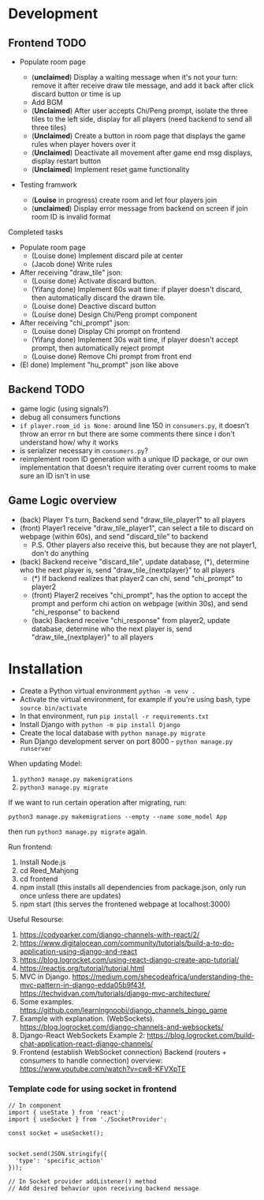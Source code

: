 # Development

## Frontend TODO

- Populate room page
  - (**unclaimed**) Display a waiting message when it's not your turn: remove it after receive draw tile message, and add it back after click discard button or time is up
  - Add BGM
  - (**Unclaimed**) After user accepts Chi/Peng prompt, isolate the three tiles to the left side, display for all players (need backend to send all three tiles)
  - (**Unclaimed**) Create a button in room page that displays the game rules when player hovers over it
  - (**Unclaimed**) Deactivate all movement after game end msg displays, display restart button
  - (**Unclaimed**) Implement reset game functionality

- Testing framwork
  - (**Louise** in progress) create room and let four players join
  - (**unclaimed**) Display error message from backend on screen if join room ID is invalid format

Completed tasks

- Populate room page
  - (Louise done) Implement discard pile at center
  - (Jacob done) Write rules
- After receiving "draw_tile" json:  
    - (Louise done) Activate discard button. 
    - (Yifang done) Implement 60s wait time: if player doesn't discard, then automatically discard the drawn tile. 
    - (Louise done) Deactive discard button 
  -  (Louise done) Design Chi/Peng prompt component
- After receiving "chi_prompt" json:
    - (Louise done) Display Chi prompt on frontend
    - (Yifang done) Implement 30s wait time, if player doesn't accept prompt, then automatically reject prompt
    - (Louise done) Remove Chi prompt from front end
- (El done) Implement "hu_prompt" json like above


## Backend TODO
- game logic (using signals?)
- debug all consumers functions
- `if player.room_id is None:` around line 150 in `consumers.py`, it doesn't throw an error rn but there are some comments there since i don't understand how/ why it works
- is serializer necessary in `consumers.py`?
- reimplement room ID generation with a unique ID package, or our own implementation that doesn't require iterating over current rooms to make sure an ID isn't in use

## Game Logic overview 
- (back) Player 1's turn, Backend send "draw_tile_player1" to all players
- (front) Player1 receive "draw_tile_player1", can select a tile to discard on webpage (within 60s), and send "discard_tile" to backend
  - P.S. Other players also receive this, but because they are not player1, don't do anything
- (back) Backend receive "discard_tile", update database, (*), determine who the next player is, send "draw_tile_{nextplayer}" to all players
  - (*) If backend realizes that player2 can chi, send "chi_prompt" to player2
  - (front) Player2 receives "chi_prompt", has the option to accept the prompt and perform chi action on webpage (within 30s), and send "chi_response" to backend
  - (back) Backend receive "chi_response" from player2, update database, determine who the next player is, send "draw_tile_{nextplayer}" to all players

# Installation

* Create a Python virtual environment ```python -m venv .```
* Activate the virtual environment, for example if you're using bash, type ```source bin/activate```
* In that environment, run ```pip install -r requirements.txt```
* Install Django with ```python -m pip install Django```
* Create the local database with ```python manage.py migrate```
* Run Django development server on port 8000 - ```python manage.py runserver```

When updating Model:

1. `python3 manage.py makemigrations`
2. `python3 manage.py migrate`

If we want to run certain operation after migrating, run:

`python3 manage.py makemigrations --empty --name some_model App`

then run `python3 manage.py migrate` again.

Run frontend:
1. Install Node.js
2. cd Reed_Mahjong
3. cd frontend
4. npm install (this installs all dependencies from package.json, only run once unless there are updates)
5. npm start (this serves the frontened webpage at localhost:3000)

Useful Resourse:
1. https://codyparker.com/django-channels-with-react/2/
2. https://www.digitalocean.com/community/tutorials/build-a-to-do-application-using-django-and-react
3. https://blog.logrocket.com/using-react-django-create-app-tutorial/ 
4. https://reactjs.org/tutorial/tutorial.html 
5. MVC in Django. https://medium.com/shecodeafrica/understanding-the-mvc-pattern-in-django-edda05b9f43f, https://techvidvan.com/tutorials/django-mvc-architecture/
6. Some examples. https://github.com/learningnoobi/django_channels_bingo_game
7. Example with explanation. (WebSockets). https://blog.logrocket.com/django-channels-and-websockets/
8. Django-React WebSockets Example 2: https://blog.logrocket.com/build-chat-application-react-django-channels/
9. Frontend (establish WebSocket connection) Backend (routers + consumers to handle connection) overview: https://www.youtube.com/watch?v=cw8-KFVXpTE


### Template code for using socket in frontend

```
// In component
import { useState } from 'react';
import { useSocket } from './SocketProvider';

const socket = useSocket();


socket.send(JSON.stringify({
  'type': 'specific_action'
}));

// In Socket provider addListener() method
// Add desired behavior upon receiving backend message
```
